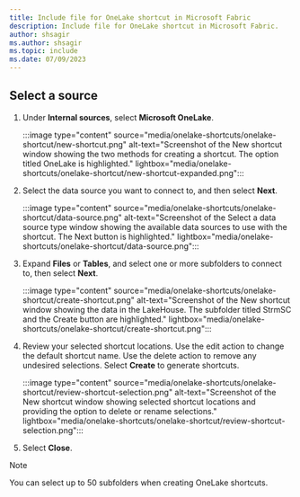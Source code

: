 ```yaml
---
title: Include file for OneLake shortcut in Microsoft Fabric
description: Include file for OneLake shortcut in Microsoft Fabric.
author: shsagir
ms.author: shsagir
ms.topic: include
ms.date: 07/09/2023
---
```

## Select a source

1. Under **Internal sources**, select **Microsoft OneLake**.

    :::image type="content" source="media/onelake-shortcuts/onelake-shortcut/new-shortcut.png" alt-text="Screenshot of the New shortcut window showing the two methods for creating a shortcut. The option titled OneLake is highlighted." lightbox="media/onelake-shortcuts/onelake-shortcut/new-shortcut-expanded.png":::

1. Select the data source you want to connect to, and then select **Next**.

    :::image type="content" source="media/onelake-shortcuts/onelake-shortcut/data-source.png" alt-text="Screenshot of the Select a data source type window showing the available data sources to use with the shortcut. The Next button is highlighted." lightbox="media/onelake-shortcuts/onelake-shortcut/data-source.png":::

1. Expand **Files** or **Tables**, and select one or more subfolders to connect to, then select **Next**.

    :::image type="content" source="media/onelake-shortcuts/onelake-shortcut/create-shortcut.png" alt-text="Screenshot of the New shortcut window showing the data in the LakeHouse. The subfolder titled StrmSC and the Create button are highlighted." lightbox="media/onelake-shortcuts/onelake-shortcut/create-shortcut.png":::

1. Review your selected shortcut locations. Use the edit action to change the default shortcut name. Use the delete action to remove any undesired selections. Select **Create** to generate shortcuts.

    :::image type="content" source="media/onelake-shortcuts/onelake-shortcut/review-shortcut-selection.png" alt-text="Screenshot of the New shortcut window showing selected shortcut locations and providing the option to delete or rename selections." lightbox="media/onelake-shortcuts/onelake-shortcut/review-shortcut-selection.png":::

1. Select **Close**.

> [!NOTE]
> You can select up to 50 subfolders when creating OneLake shortcuts.
